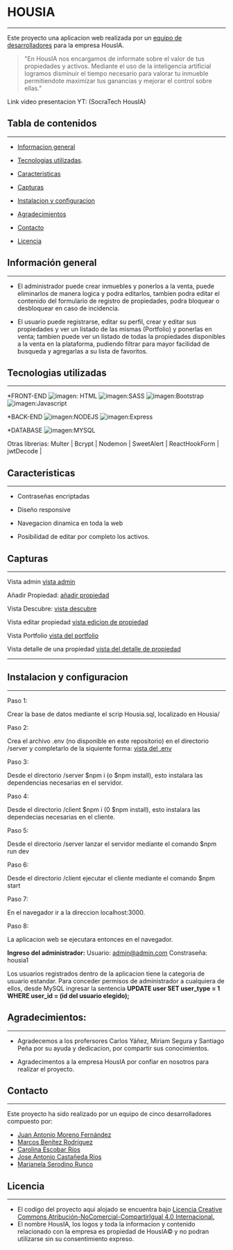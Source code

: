 # HOUSIA

_ _ _

Este proyecto una aplicacion web realizada por un [equipo de desarrolladores](#contacto) para la empresa HousIA. 

 >"En HousIA nos encargamos de informate sobre el valor de tus propiedades y activos. Mediante el uso de la inteligencia artificial logramos disminuir el tiempo necesario para valorar tu inmueble permitiendote maximizar tus ganancias y mejorar el control sobre ellas."

Link video presentacion YT: (SocraTech HousIA)

## Tabla de contenidos

_ _ _ 


* [Informacion general](#información-general) 

* [Tecnologias utilizadas](#tecnologias-utilizadas).

* [Caracteristicas](#caracteristicas)

* [Capturas](#capturas)

* [Instalacion y configuracion](#instalacion-y-configuracion)

* [Agradecimientos](#agradecimientos)

* [Contacto](#contacto)

* [Licencia](#licencia)

## Información general

_ _ _

* El administrador puede crear inmuebles y ponerlos a la venta, puede eliminarlos de manera logica y podra editarlos, tambien podra editar el contenido del formulario de registro de propiedades, podra bloquear o desbloquear en caso de incidencia.

* El usuario puede registrarse, editar su perfil, crear y editar sus propiedades y ver un listado de las mismas (Portfolio) y ponerlas en venta; tambien puede ver un listado de todas la propiedades disponibles a la venta en la plataforma, pudiendo filtrar para mayor facilidad de busqueda  y agregarlas a su lista de favoritos. 

## Tecnologias utilizadas
_ _ _

*FRONT-END
![imagen: HTML](https://camo.githubusercontent.com/0c3a16a22ae058cfe38a06dc9ea16404cf006409262f547c9ccfa3ec8b30f71e/68747470733a2f2f696d672e736869656c64732e696f2f62616467652f2d48544d4c352d4533344632363f7374796c653d666c61742d737175617265266c6f676f3d68746d6c35266c6f676f436f6c6f723d7768697465)
![imagen:SASS](https://camo.githubusercontent.com/aa2d67d682b7d59cb0955695b192fc1390c9da34e90aa0c63079c411d01a9c66/68747470733a2f2f696d672e736869656c64732e696f2f62616467652f534153532d686f7470696e6b2e7376673f7374796c653d666f722d7468652d6261646765266c6f676f3d53415353266c6f676f436f6c6f723d7768697465)
![imagen:Bootstrap](https://camo.githubusercontent.com/e56d586bf373ad33a4e8c7101246d54d5edc0fb52b87d309b899ce4818bd6086/68747470733a2f2f696d672e736869656c64732e696f2f62616467652f2d426f6f7473747261702d3536334437433f7374796c653d666c61742d737175617265266c6f676f3d626f6f747374726170)
![imagen:Javascript](https://camo.githubusercontent.com/cf1a0ef083a2372d7f66b4691d5d25bfd8c098f42871e8da90edb1f32ed187c4/68747470733a2f2f696d672e736869656c64732e696f2f62616467652f2d4a6176615363726970742d626c61636b3f7374796c653d666c61742d737175617265266c6f676f3d6a617661736372697074)


*BACK-END
![imagen:NODEJS](https://camo.githubusercontent.com/cec92673ea713fa89ba2ae2033daf5851f6f39393ff5b93231aa707d424638d9/68747470733a2f2f696d672e736869656c64732e696f2f62616467652f2d4e6f64656a732d626c61636b3f7374796c653d666c61742d737175617265266c6f676f3d4e6f64652e6a73)
![imagen:Express](https://camo.githubusercontent.com/8286a45a106e1a3c07489f83a38159981d888518a740b59c807ffc1b7b1e2f7b/68747470733a2f2f696d672e736869656c64732e696f2f62616467652f657870726573732e6a732d2532333430346435392e7376673f7374796c653d666f722d7468652d6261646765266c6f676f3d65787072657373266c6f676f436f6c6f723d253233363144414642)

*DATABASE
![imagen:MYSQL](https://camo.githubusercontent.com/1a085b81c0ac63ef70d22ee1a67560c1bdd5c42038ba20d129d89e7de5603953/68747470733a2f2f696d672e736869656c64732e696f2f62616467652f2d4d7953514c2d626c61636b3f7374796c653d666c61742d737175617265266c6f676f3d6d7973716c)

Otras librerias: Multer | Bcrypt | Nodemon | SweetAlert | ReactHookForm | jwtDecode |

## Caracteristicas

_ _ _

* Contraseñas encriptadas

* Diseño responsive

* Navegacion dinamica en toda la web

* Posibilidad de editar por completo los activos.

## Capturas

_ _ _
Vista admin
[vista admin](/screenshots/Admin.jpg)

Añadir Propiedad:
[añadir propiedad](/screenshots/AñadirPropiedad.jpg)

Vista Descubre:
[vista descubre](/screenshots/Descubre.jpg)

Vista editar propiedad
[vista edicion de propiedad](/screenshots/Editar.jpg)

Vista Portfolio
[vista del portfolio](/screenshots/Portfolio.jpg)

Vista detalle de una propiedad
[vista del detalle de propiedad](/screenshots/VistaUnaPropiedad.jpg)
_ _ _


## Instalacion y configuracion

_ _ _

Paso 1:

Crear la base de datos mediante el scrip Housia.sql, localizado en Housia/

Paso 2:

Crea el archivo .env (no disponible en este repositorio) en el directorio /server y completarlo de la siquiente forma:
[vista del .env](/screenshots/.env-ejemplo.jpg)

Paso 3: 

Desde el directorio /server $npm i (o $npm install), esto instalara las dependencias necesarias en el servidor.

Paso 4:

Desde el directorio /client $npm i (0 $npm install), esto instalara las dependecias necesarias en el cliente.

Paso 5: 

Desde el directorio /server lanzar el servidor mediante el comando $npm run dev

Paso 6:

Desde el directorio /client ejecutar el cliente mediante el comando $npm start

Paso 7: 

En el navegador ir a la direccion localhost:3000.

Paso 8:

La aplicacion web se ejecutara entonces en el navegador.


**Ingreso del administrador:**
Usuario: admin@admin.com
Constraseña: housia1 

Los usuarios registrados dentro de la aplicacion tiene la categoria de usuario estandar. Para conceder permisos de administrador a cualquiera de ellos,
desde MySQL ingresar la sentencia **UPDATE user SET user_type = 1 WHERE user_id = (id del usuario elegido);**


## Agradecimientos:
_ _ _


* Agradecemos a los profersores Carlos Yáñez, Miriam Segura y Santiago Peña por su ayuda y dedicacion, por compartir sus conocimientos.

* Agradecimentos a la empresa HousIA por confiar en nosotros para realizar el proyecto.



## Contacto
_ _ _

Este proyecto ha sido realizado por un equipo de cinco desarrolladores compuesto por:

* [Juan Antonio Moreno Fernández](https://www.linkedin.com/in/juan-antonio-moreno-fernandez/)
* [Marcos Benítez Rodríguez](https://www.linkedin.com/in/marcos-benitez-rodriguez/)
* [Carolina Escobar Ríos](https://www.linkedin.com/in/carolina-escobar-r%C3%ADos/)
* [Jose Antonio Castañeda Ríos](https://www.linkedin.com/in/josea-casta%C3%B1eda-r%C3%ADos/)
* [Marianela Serodino Runco](https://www.linkedin.com/in/marianela-serodino-runco/)


## Licencia
_ _ _

* El codigo del proyecto aqui alojado se encuentra bajo [Licencia Creative Commons Atribución-NoComercial-CompartirIgual 4.0 Internacional.](https://creativecommons.org/licenses/by-nc-sa/4.0/)
* El nombre HousIA, los logos y toda la informacion y contenido relacionado con la empresa es propiedad de HousIA© y no podran utilizarse sin su consentimiento expreso.
